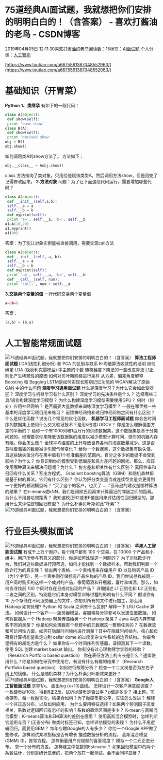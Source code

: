 
# 75道经典AI面试题，我就想把你们安排的明明白白的！（含答案） - 喜欢打酱油的老鸟 - CSDN博客


2019年04月05日 12:11:30[喜欢打酱油的老鸟](https://me.csdn.net/weixin_42137700)阅读数：15标签：[AI面试题																](https://so.csdn.net/so/search/s.do?q=AI面试题&t=blog)个人分类：[人工智能																](https://blog.csdn.net/weixin_42137700/article/category/7820233)


[https://www.toutiao.com/a6675561367048552963/](https://www.toutiao.com/a6675561367048552963/)

# 基础知识（开胃菜）
**Python**
**1、类继承**
有如下的一段代码：
```python
class A(object):
 def show(self):
 print 'base show'
class B(A):
 def show(self):
 print 'derived show'
obj = B()
obj.show()
```
如何调用类A的show方法了。 方法如下：
```python
obj.__class__ = Aobj.show()
```
class 方法指向了类对象，只用给他赋值类型A，然后调用方法show，但是用完了记得修改回来。
**2.方法对象**
问题：为了让下面这段代码运行，需要增加哪些代码？
```python
class A(object):
 def __init__(self,a,b):
 self.__a = a
 self.__b = b
 def myprint(self):
 print 'a=', self.__a, 'b=', self.__b
a1=A(10,20)
a1.myprint()
a1(80)
```
答案：为了能让对象实例能被直接调用，需要实现call方法
```python
class A(object):
 def __init__(self, a, b):
 self.__a = a
 self.__b = b
 def myprint(self):
 print 'a=', self.__a, 'b=', self.__b
 def __call__(self, num):
 print 'call:', num + self.__a
```
**3.交换两个变量的值**
一行代码交换两个变量值
```python
a=8b=9
```
答案：
```python
(a,b) = (b,a)
```
# 人工智能常规面试题
![75道经典AI面试题，我就想把你们安排的明明白白的！（含答案）](http://p1.pstatp.com/large/pgc-image/dc67587b62d4468d9be8c05b822701d0)
**算法工程师面试题**
LDA(线性判别分析) 和 PCA 的区别与联系
K-均值算法收敛性的证明
如何确定 LDA (隐狄利克雷模型) 中主题的个数
随机梯度下降法的一些改进算法
L1正则化产生稀疏性的原因
如何对贝叶斯网络进行采样
从方差、偏差角度解释 Boosting 和 Bagging
LSTM是如何实现长短期记忆功能的
WGAN解决了原始 GAN 中的什么问题
**深度学习通用面试题**
什么是深度学习？为什么它会如此受欢迎？
深度学习与机器学习有什么区别？
深度学习的先决条件是什么？
选择哪些工具/语言构建深度学习模型？
为什么构建深度学习模型需要使用GPU？
何时（何处）应用神经网络？
是否需要大量数据来训练深度学习模型？
一般在哪里找一些基本的深度学习项目用来练习？
前馈神经网络和递归神经网络之间有什么区别？
什么是优化函数？说出几个常见的优化函数。
**机器学习工程师面试题**
你会在时间序列数据集上使用什么交叉验证技术？是用k倍或LOOCV？
你是怎么理解偏差方差的平衡的？
给你一个有1000列和1百万行的训练数据集，这个数据集是基于分类问题的。经理要求你来降低该数据集的维度以减少模型计算时间，但你的机器内存有限。你会怎么做？
全球平均温度的上升导致世界各地的海盗数量减少。这是否意味着海盗的数量减少引起气候变化？
给你一个数据集，这个数据集有缺失值，且这些缺失值分布在离中值有1个标准偏差的范围内。百分之多少的数据不会受到影响？为什么？
你意识到你的模型受到低偏差和高方差问题的困扰。那么，应该使用哪种算法来解决问题呢？为什么？
协方差和相关性有什么区别？
真阳性率和召回有什么关系？写出方程式。
Gradient boosting算法（GBM）和随机森林都是基于树的算法，它们有什么区别？
你认为把分类变量当成连续型变量会更得到一个更好的预测模型吗？
“买了这个的客户，也买了......”亚马逊的建议是哪种算法的结果？
在k-means或kNN，我们是用欧氏距离来计算最近的邻居之间的距离。为什么不用曼哈顿距离？
我知道校正R2或者F值是用来评估线性回归模型的。那用什么来评估逻辑回归模型？
为什么朴素贝叶斯如此“朴素”？
![75道经典AI面试题，我就想把你们安排的明明白白的！（含答案）](http://p9.pstatp.com/large/pgc-image/c041d0da38ea4307a4532e1b2cbb771c)

# 行业巨头模拟面试
![75道经典AI面试题，我就想把你们安排的明明白白的！（含答案）](http://p1.pstatp.com/large/pgc-image/c9ef3dde80224235a1f824ba6319df11)
**苹果人工智能面试题**
有成千上万个用户，每个用户都有 100 个交易，在 10000 个产品和小组中，用户所参与有意义的部分，你是如何处理这一问题的？
为了消除欺诈行为，我们对这些数据进行预筛选，如何才能找到一个数据样本，帮助我们判断一个欺诈行为的真实性？
给出两个表格，一个表格用来存储用户 ID 以及购买产品 ID（为1个字节），另一个表格则存储标有产品名称的产品 ID。我们尝试寻找被同一用户同时购买的这样一个成对的产品，像葡萄酒和开瓶器，薯片和啤酒。那么，如何去寻找前 100 个同时存在且成对出现的产品？
详细描述 L1 正则化和 L2 正则化二者之间的区别，特别是它们本身对模型训练过程的影响有什么不同？
假设你有 10 万个存储在不同服务器上的文件，你想对所有的文件进行加工，那么用 Hadoop 如何处理?
Python 和 Scala 之间有什么区别?
解释一下 LRU Cache 算法。
如何设计一个客户——服务器模型，客服端每分钟都可以发送位置数据。
如何将数据从一个 Hadoop 聚类传递给另一个 Hadoop 聚类？
Java 中的内存有哪些不同的类型？
你是如何处理数百个标题中的元数据这一繁琐任务的？
在数据流和可访问性方面，如何在隐藏时间帧内进行测量？其中在隐藏时间帧内，核心超负荷将计算机能量重定向到 cellar dome 的过度复杂文件系统的边界结构。
你最希望拥有的超能力是什么？
如果你有一个时间序列传感器，请预测其下一个读数。
使用 SQL 创建 market basket 输出。
你有没有过心理物理学实验的经验？（Research Portfolio based question）
你在表征方法上的专长是什么？通常使用什么？你是如何在研究中使用它，有没有什么有趣的结果？（Research Portfolio based question）
如何进行故障分析？
检查一个二叉树是否为左右子树上的镜像。
什么是随机森林？为什么朴素贝叶斯效果更好？
![75道经典AI面试题，我就想把你们安排的明明白白的！（含答案）](http://p3.pstatp.com/large/pgc-image/4643062bcfba4bc9acd374b6e31ab8aa)
**Google人工智能面试题**
求导1/x。
画出log (x+10)曲线。
怎样设计一次客户满意度调查？
一枚硬币抛10次，得到8正2反。试析抛硬币是否公平？p值是多少？
接上题。10枚硬币，每一枚抛10次，结果会如何？为了抛硬币更公平，应该怎么改进？
解释一个非正态分布，以及如何应用。
为什么要用特征选择？如果两个预测因子高度相关，系数对逻辑回归有怎样的影响？系数的置信区间是多少？
K-mean与高斯混合模型：K-means算法和EM算法的差别在哪里？
使用高斯混合模型时，怎样判断它适用与否？(正态分布)
聚类时标签已知，怎样评估模型的表现？
为什么不用逻辑回归，而要用GBM？
每年应聘Google的人有多少？
你给一个Google APP做了些修改。怎样测试某项指标是否有增长
描述数据分析的流程。
高斯混合模型 (GMM) 中，推导方程。
怎样衡量用户对视频的喜爱程度？
模拟一个二元正态分布。
求一个分布的方差。
怎样建立中位数的Estimator？
如果回归模型中的两个系数估计，分别是统计显著的，把两个放在一起测试，会不会同样显著？


